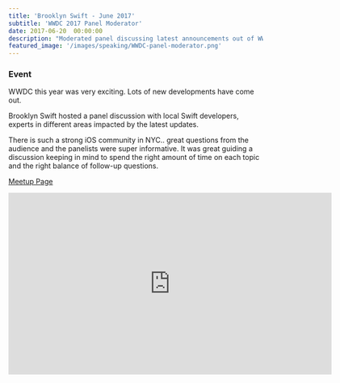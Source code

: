 ```yaml
---
title: 'Brooklyn Swift - June 2017'
subtitle: 'WWDC 2017 Panel Moderator'
date: 2017-06-20  00:00:00
description: "Moderated panel discussing latest announcements out of WWDC. MLKit, ARKit, Xcode improvements, Swift 4."
featured_image: '/images/speaking/WWDC-panel-moderator.png'
---
```


### Event

WWDC this year was very exciting. Lots of new developments have come out.

Brooklyn Swift hosted a panel discussion with local Swift developers, experts in different areas impacted by the latest updates.

There is such a strong iOS community in NYC.. great questions from the audience and the panelists were super informative. It was great guiding a discussion keeping in mind to spend the right amount of time on each topic and the right balance of follow-up questions.

<a href="https://www.meetup.com/Brooklyn-Swift-Developers/events/240721410/">Meetup Page</a>

<iframe src="https://player.vimeo.com/video/233697630" width="640" height="360" frameborder="0" allowfullscreen></iframe>
